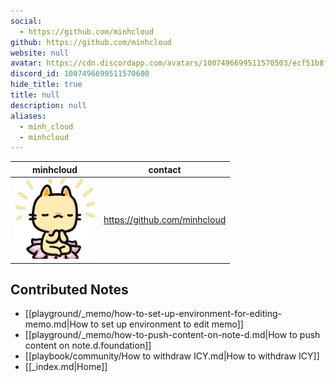```yaml
---
social: 
  - https://github.com/minhcloud
github: https://github.com/minhcloud
website: null
avatar: https://cdn.discordapp.com/avatars/1007496699511570503/ecf51b8fe204d894b1ef5328983cfd31
discord_id: 1007496699511570600
hide_title: true
title: null
description: null
aliases: 
  - minh_cloud
  - minhcloud
---
```

<div class="profile"/>

| minhcloud                                                                                                   | contact                      |
| ----------------------------------------------------------------------------------------------------------- | ---------------------------- |
| ![](assets/minhcloud_ecf51b8fe204d894b1ef5328983cfd31.webp) | https://github.com/minhcloud |

## Contributed Notes

- [[playground/_memo/how-to-set-up-environment-for-editing-memo.md|How to set up environment to edit memo]]
- [[playground/_memo/how-to-push-content-on-note-d.md|How to push content on note.d.foundation]]
- [[playbook/community/How to withdraw ICY.md|How to withdraw ICY]]
- [[_index.md|Home]]
